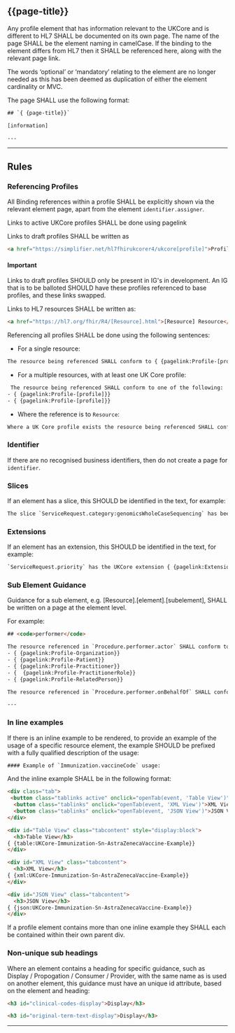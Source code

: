 ## {{page-title}}

Any profile element that has information relevant to the UKCore and is different to HL7 SHALL be documented on its own page. The name of the page SHALL be the element naming in camelCase. If the binding to the element differs from HL7 then it SHALL be referenced here, along with the relevant page link.  

The words ‘optional’ or ‘mandatory’ relating to the element are no longer needed as this has been deemed as duplication of either the element cardinality or MVC.  

The page SHALL use the following format: 
~~~html
## `{ {page-title}}`

[information]

---
~~~

---

## Rules

### Referencing Profiles 

All Binding references within a profile SHALL be explicitly shown via the relevant element page, apart from the element `identifier.assigner`. 

Links to active UKCore profiles SHALL be done using pagelink 

Links to draft profiles SHALL be written as 
~~~html
<a href="https://simplifier.net/hl7fhirukcorer4/ukcore[profile]">Profile UKCore-[Profile]</a>
~~~

<div markdown="span" class="alert alert-warning" role="alert"><h4><i class="fa fa-info-circle"></i> Important</h4>
Links to draft profiles SHOULD only be present in IG's in development. An IG that is to be balloted SHOULD have these profiles referenced to base profiles, and these links swapped.
</div>


Links to HL7 resources SHALL be written as:
~~~html
<a href="https://hl7.org/fhir/R4/[Resource].html">[Resource] Resource</a>
~~~

Referencing all profiles SHALL be done using the following sentences:
- For a single resource: 
~~~html
The resource being referenced SHALL conform to { {pagelink:Profile-[profile]}}.
~~~
- For a multiple resources, with at least one UK Core profile: 
~~~html
 The resource being referenced SHALL conform to one of the following: 
- { {pagelink:Profile-[profile]}}
- { {pagelink:Profile-[profile]}}
~~~
- Where the reference is to <code>Resource</code>:
~~~html
Where a UK Core profile exists the resource being referenced SHALL conform to the profile.
~~~


### Identifier 

If there are no recognised business identifiers, then do not create a page for `identifier`. 

### Slices

If an element has a slice, this SHOULD be identified in the text, for example: 

~~~html
The slice `ServiceRequest.category:genomicsWholeCaseSequencing` has been added to aid in identifying the category of service request for Genomics use cases.
~~~

### Extensions

If an element has an extension, this SHOULD be identified in the text, for example: 

~~~html
`ServiceRequest.priority` has the UKCore extension { {pagelink:Extension-UKCore-PriorityReason}}.
~~~

### Sub Element Guidance

Guidance for a sub element, e.g. [Resource].[element].[subelement], SHALL be written on a page at the element level.

For example:

~~~html
## <code>performer</code>

The resource referenced in `Procedure.performer.actor` SHALL conform to one the following:
- { {pagelink:Profile-Organization}}
- { {pagelink:Profile-Patient}}
- { {pagelink:Profile-Practitioner}}
- {  {pagelink:Profile-PractitionerRole}}
- { {pagelink:Profile-RelatedPerson}}

The resource referenced in `Procedure.performer.onBehalfOf` SHALL conform to { {pagelink:Profile-Organization}}.

---

~~~

### In line examples 

If there is an inline example to be rendered, to provide an example of the usage of a specific resource element, the example SHOULD be prefixed with a fully qualified description of the usage: 

~~~html
#### Example of `Immunization.vaccineCode` usage:
~~~

And the inline example SHALL be in the following format: 

~~~html
<div class="tab">
 <button class="tablinks active" onclick="openTab(event, 'Table View')">Table View</button>
  <button class="tablinks" onclick="openTab(event, 'XML View')">XML View</button>
  <button class="tablinks" onclick="openTab(event, 'JSON View')">JSON View</button>
</div>

<div id="Table View" class="tabcontent" style="display:block">
  <h3>Table View</h3>
{ {table:UKCore-Immunization-Sn-AstraZenecaVaccine-Example}}
</div>

<div id="XML View" class="tabcontent">
  <h3>XML View</h3>
{ {xml:UKCore-Immunization-Sn-AstraZenecaVaccine-Example}}
</div>

<div id="JSON View" class="tabcontent">
  <h3>JSON View</h3>
{ {json:UKCore-Immunization-Sn-AstraZenecaVaccine-Example}}
</div>

~~~

If a profile element contains more than one inline example they SHALL each be contained within their own parent div.


### Non-unique sub headings

Where an element contains a heading for specific guidance, such as Display / Propogation / Consumer / Provider, with the same name as is used on another element, this guidance must have an unique id attribute, based on the element and heading:

~~~html
<h3 id="clinical-codes-display">Display</h3>

<h3 id="original-term-text-display">Display</h3>
~~~

---